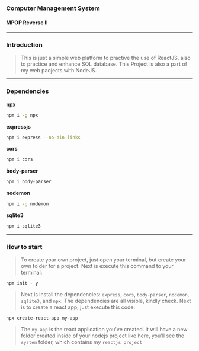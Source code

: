 ### Computer Management System
#### MPOP Reverse II
---
### Introduction
> This is just a simple web platform to practive the use of ReactJS, also to practice and enhance SQL database. This Project is also a part of my web paojects with NodeJS.
---
### Dependencies

**npx**
```Bash
npm i -g npx
```
**expressjs**
```Bash
npm i express --no-bin-links
```
**cors**
```Bash
npm i cors
```
**body-parser**
```Bash
npm i body-parser
```
**nodemon**
```Bash
npm i -g nodemon
```
**sqlite3**
```Bash
npm i sqlite3
```
---
### How to start
> To create your own project, just open your terminal, but create your own folder for a project. Next is execute this command to your terminal:
```Bash
npm init - y
```
> Next is install the dependencies: `express`, `cors`, `body-parser`, `nodemon`, `sqlite3`, and `npx`. The dependencies are all visible, kindly check. Next is to create a react app, just execute this code:
```Bash
npx create-react-app my-app
```
> The `my-app` is the react application you've created. It will have a new folder created inside of your nodejs project like here, you'll see the `system` folder, which contains my `reactjs project`
